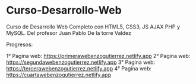 # Curso-Desarrollo-Web
 
Curso de Desarrollo Web Completo con HTML5, CSS3, JS AJAX PHP y MySQL. Del profesor Juan Pablo De la torre Valdez

Progresos:

1° Pagina web: https://primerawebenzogutierrez.netlify.app
2° Pagina web: https://segundawebenzogutierrez.netlify.app
3° Pagina web: https://tercerawebenzogutierrez.netlify.app
4° Pagina web: https://cuartawebenzogutierrez.netlify.app


